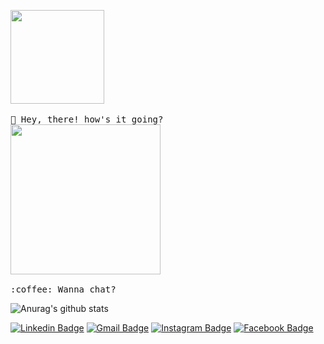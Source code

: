 <p>
  <img src="https://i.imgur.com/aAEW3hA.gif" width="150px" style="filter:FlipH">
  <br><br>
  <samp>
    👋 Hey, there! how's it going? 
    <br>
      <img src="https://media1.giphy.com/media/l41JU9pUyosHzWyuQ/giphy.gif?cid=ecf05e4749fa6661adf101be20bb63075d6ccca1733215d8&rid=giphy.gif" width="240px" align="center">
    <br><br>:coffee: Wanna chat?
  </samp>
</p>

   ![Anurag's github stats](https://github-readme-stats.vercel.app/api?username=Madeuss&show_icons=true&theme=dracula)

[![Linkedin Badge](https://img.shields.io/badge/linkedin-%230077B5.svg?&style=flat-square&logo=linkedin&logoColor=white)](https://www.linkedin.com/in/mateusdevsouza/) [![Gmail Badge](https://img.shields.io/badge/-mateus1two3@gmail.com-c14438?style=flat-square&logo=Gmail&logoColor=white&link=mailto:mateus1two3@gmail.com)](mailto:mateus1two3@gmail.com) [![Instagram Badge](https://img.shields.io/badge/instagram-%23E4405F.svg?&style=flat-square&logo=instagram&logoColor=white)](https://www.instagram.com/madeus.s/) [![Facebook Badge](https://img.shields.io/badge/facebook-%231877F2.svg?&style=flat-square&logo=facebook&logoColor=white)](https://www.facebook.com/mateus1two3)
